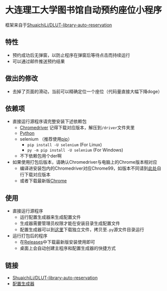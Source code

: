 # 大连理工大学图书馆自动预约座位小程序

框架来自于[ShuaichiLi/DLUT-library-auto-reservation](https://github.com/ShuaichiLi/DLUT-library-auto-reservation)

## 特性
- 预约成功后无弹窗，以防止程序在弹窗后等待点击而持续运行
- 可以通过邮件推送预约结果

## 做出的修改
- 去掉了页面的滑动，当前可以精确定位一个座位（代码量直接大幅下降doge）

## 依赖项
- 直接运行源程序请完整安装下述依赖包
  - [Chromedriver](https://chromedriver.chromium.org/downloads) 记得下载对应版本，解压到```/driver```文件夹里
  - [Python](https://www.python.org/downloads/) 
  - selenium （推荐使用[pip](https://pip.pypa.io/en/stable/installation/)）
    - ```pip install -U selenium``` (For Linux)
    - ```py -m pip install -U selenium``` (For Windows)
  - 不下依赖包用个der啊
- 如果使用打包后版本，请确认Chromedriver与电脑上的Chrome版本相对应
  - 编译进安装包内的Chromedriver对应Chrome99，如版本不同请到[此处](https://chromedriver.chromium.org/downloads)自行下载对应版本
  - 或者下载最新版[Chrome](https://www.google.cn/chrome)

## 使用
- 直接运行源程序
  - 运行配置生成器来生成配置文件
  - 生成器需要管理员权限才能在安装目录生成配置文件
  - 配置生成器可以到[这里](https://github.com/qhy040404/Library-reservation-configGenerator/releases)下载独立文件，拷贝至```.py```源文件目录运行
- 运行打包后的程序
  - 在[Releases](https://github.com/qhy040404/DLUT-library-auto-reservation/releases)中下载最新版安装使用即可
  - 桌面上会自动创建主程序和配置生成器的快捷方式

## 链接
- [ShuaichiLi/DLUT-library-auto-reservation](https://github.com/ShuaichiLi/DLUT-library-auto-reservation)
- [配置生成器](https://github.com/qhy040404/Library-reservation-configGenerator)